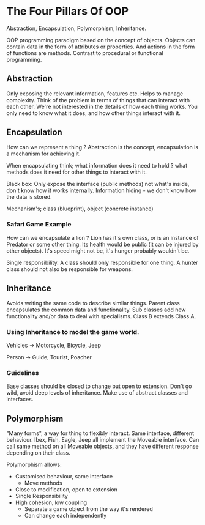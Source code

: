 # The Four Pillars Of OOP

Abstraction, Encapsulation, Polymorphism, Inheritance.

OOP programming paradigm based on the concept of objects. Objects can contain data in the form of attributes or properties. And actions in the form of functions are methods. Contrast to procedural or functional programming.

## Abstraction

Only exposing the relevant information, features etc. Helps to manage complexity. Think of the problem in terms of things that can interact with each other. We're not interested in the details of how each thing works. You only need to know what it does, and how other things interact with it.

## Encapsulation

How can we represent a thing ? Abstraction is the concept, encapsulation is a mechanism for achieving it.

When encapsulating think; what information does it need to hold ? what methods does it need for other things to interact with it.

Black box: Only expose the interface (public methods) not what's inside, don't know how it works internally. Information hiding - we don't know how the data is stored.

Mechanism's; class (blueprint), object (concrete instance)

### Safari Game Example

How can we encapsulate a lion ? Lion has it's own class, or is an instance of Predator or some other thing. Its health would be public (it can be injured by other objects). It's speed might not be, it's hunger probably wouldn't be. 

Single responsibility. A class should only responsible for one thing. A hunter class should not also be responsible for weapons.

## Inheritance

Avoids writing the same code to describe similar things. Parent class encapsulates the common data and functionality. Sub classes add new functionality and/or data to deal with specialisms. Class B extends Class A.

### Using Inheritance to model the game world.

Vehicles -> Motorcycle, Bicycle, Jeep

Person -> Guide, Tourist, Poacher

### Guidelines

Base classes should be closed to change but open to extension. Don't go wild, avoid deep levels of inheritance. Make use of abstract classes and interfaces.

## Polymorphism

"Many forms", a way for thing to flexibly interact. Same interface, different behaviour. Ibex, Fish, Eagle, Jeep all implement the Moveable interface. Can call same method on all Moveable objects, and they have different response depending on their class.

Polymorphism allows:

* Customised behaviour, same interface
  * Move methods
* Close to modification, open to extension
* Single Responsibility
* High cohesion, low coupling
  * Separate a game object from the way it's rendered
  * Can change each independently

